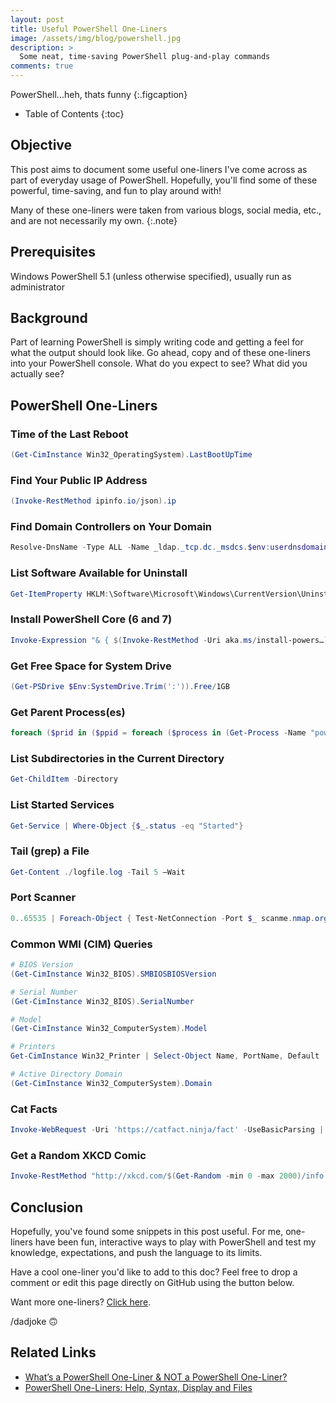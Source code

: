 ```yaml
---
layout: post
title: Useful PowerShell One-Liners
image: /assets/img/blog/powershell.jpg
description: >
  Some neat, time-saving PowerShell plug-and-play commands
comments: true
---
```



PowerShell...heh, thats funny
{:.figcaption}

- Table of Contents
{:toc}

## Objective

This post aims to document some useful one-liners I've come across as part of
everyday usage of PowerShell. Hopefully, you'll find some of these powerful,
time-saving, and fun to play around with!

Many of these one-liners were taken from various blogs, social media, etc., and
are not necessarily my own.
{:.note}

## Prerequisites

Windows PowerShell 5.1 (unless otherwise specified), usually run as administrator

## Background

Part of learning PowerShell is simply writing code and getting a feel for what
the output should look like. Go ahead, copy and of these one-liners into your
PowerShell console. What do you expect to see? What did you actually see?

## PowerShell One-Liners

### Time of the Last Reboot

```powershell
(Get-CimInstance Win32_OperatingSystem).LastBootUpTime
```

### Find Your Public IP Address

```powershell
(Invoke-RestMethod ipinfo.io/json).ip
```

### Find Domain Controllers on Your Domain

```powershell
Resolve-DnsName -Type ALL -Name _ldap._tcp.dc._msdcs.$env:userdnsdomain
```

### List Software Available for Uninstall

```powershell
Get-ItemProperty HKLM:\Software\Microsoft\Windows\CurrentVersion\Uninstall\* | Select-Object DisplayName, DisplayVersion, Publisher, InstallDate | Format-Table
```

### Install PowerShell Core (6 and 7)

```powershell
Invoke-Expression "& { $(Invoke-RestMethod -Uri aka.ms/install-powers…) }" -UseMSI -Preview
```

### Get Free Space for System Drive

```powershell
(Get-PSDrive $Env:SystemDrive.Trim(':')).Free/1GB
```

### Get Parent Process(es)

```powershell
foreach ($prid in ($ppid = foreach ($process in (Get-Process -Name "powershell")) { (Get-CimInstance Win32_Process | Where-Object processid -EQ $process.Id).parentprocessid })) { Get-Process -Id $prid }
```

### List Subdirectories in the Current Directory

```powershell
Get-ChildItem -Directory
```

### List Started Services

```powershell
Get-Service | Where-Object {$_.status -eq "Started"}
```

### Tail (grep) a File

```powershell
Get-Content ./logfile.log -Tail 5 –Wait
```

### Port Scanner

```powershell
0..65535 | Foreach-Object { Test-NetConnection -Port $_ scanme.nmap.org -WA SilentlyContinue | Format-Table -Property ComputerName,RemoteAddress,RemotePort,TcpTestSucceeded }
```

### Common WMI (CIM) Queries

```powershell
# BIOS Version
(Get-CimInstance Win32_BIOS).SMBIOSBIOSVersion

# Serial Number
(Get-CimInstance Win32_BIOS).SerialNumber

# Model
(Get-CimInstance Win32_ComputerSystem).Model

# Printers
Get-CimInstance Win32_Printer | Select-Object Name, PortName, Default

# Active Directory Domain
(Get-CimInstance Win32_ComputerSystem).Domain
```

### Cat Facts

```powershell
Invoke-WebRequest -Uri 'https://catfact.ninja/fact' -UseBasicParsing | Select-Object -ExpandProperty 'Content' | ConvertFrom-Json | Select-Object -ExpandProperty fact
```

### Get a Random XKCD Comic

```powershell
Invoke-RestMethod "http://xkcd.com/$(Get-Random -min 0 -max 2000)/info.0.json" | Select-Object title, transcript, alt, img | Format-List
```

## Conclusion

Hopefully, you've found some snippets in this post useful. For me, one-liners
have been fun, interactive ways to play with PowerShell and test my knowledge,
expectations, and push the language to its limits.

Have a cool one-liner you'd like to add to this doc? Feel free to drop a comment
or edit this page directly on GitHub using the button below.

Want more one-liners? [Click
here](https://parade.com/1040121/marynliles/one-liners/).

/dadjoke 🙃

## Related Links

- [What’s a PowerShell One-Liner & NOT a PowerShell One-Liner?](https://mikefrobbins.com/2019/02/07/whats-a-powershell-one-liner-not-a-powershell-one-liner/)
- [PowerShell One-Liners: Help, Syntax, Display and Files](https://www.red-gate.com/simple-talk/sysadmin/powershell/powershell-one-liners-help-syntax-display-and-files/)

<script src="https://utteranc.es/client.js"
        repo="djsimtech / blog"
        issue-term="pathname"
        theme="github-light"
        crossorigin="anonymous"
        async>
</script>